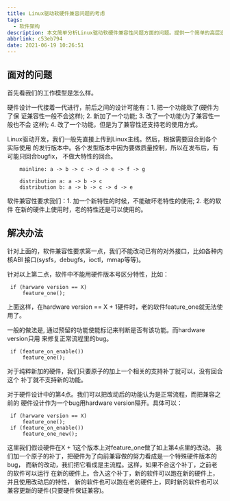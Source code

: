 ```yaml
---
title: Linux驱动软硬件兼容问题的考虑
tags:
  - 软件架构
description: 本文简单分析Linux驱动软硬件兼容性问题方面的问题。提供一个简单的高层逻辑分析
abbrlink: c53eb794
date: 2021-06-19 10:26:51
---
```


面对的问题
-------------

 首先看我们的工作模型是怎么样。

 硬件设计一代接着一代进行，前后之间的设计可能有：1. 把一个功能砍了(硬件为了保
 证兼容性一般不会这样); 2. 新加了一个功能; 3. 改了一个功能(为了兼容性一般也不会
 这样); 4. 改了一个功能，但是为了兼容性还支持老的使用方式。

 Linux驱动开发，我们一般先直接上传到Linux主线。然后，根据需要回合到各个实际使用
 的发行版本中。各个发型版本中因为要做质量控制，所以在发布后，有可能只回合bugfix，
 不做大特性的回合。
```
	mainline: a -> b -> c -> d -> e -> f -> g

	distribution a: a -> b -> c
	distribution b: a -> b -> c -> d -> e
```
 软件兼容性要求我们：1. 加一个新特性的时候，不能破坏老特性的使用; 2. 老的软件
 在新的硬件上使用时，老的特性还是可以使用的。

解决办法
-----------
 
 针对上面的，软件兼容性要求第一点，我们不能改动已有的对外接口，比如各种内核ABI
 接口(sysfs，debugfs，ioctl，mmap等等)。

 针对以上第二点，软件中不能用硬件版本号区分特性，比如：
```
 if (harware version == X)
	 feature_one();
```
 上面这样，在hardware version == X + 1硬件时，老的软件feature_one就无法使用了。

 一般的做法是, 通过预留的功能使能标记来判断是否有该功能。而hardware version只用
 来修复正常流程里的bug。
```
 if (feature_on_enable())
	 feature_one();
```

 对于纯粹新加的硬件，我们只要原子的加上一个相关的支持补丁就可以，没有回合这个
 补丁就不支持新的功能。

 对于硬件设计中的第4点。我们可以把改动后的功能认为是正常流程，而把兼容之前的
 硬件设计作为一个bug用hardware version隔开。具体可以：
```
 if (harware version == X)
	 feature_one();
 if (feature_on_enable())
	 feature_one_new();
```
 这里我们假设硬件在X + 1这个版本上对feature_one做了如上第4点里的改动。
 我们加一个原子的补丁，把硬件为了向前兼容做的努力看成是一个特殊硬件版本的bug，
 而新的改动，我们把它看成是主流程。这样，如果不合这个补丁，之前老的软件可以运行
 在新的硬件上。合入这个补丁，新的软件可以跑在新的硬件上，并且使用改动后的特性，
 新的软件也可以跑在老的硬件上，同时新的软件也可以兼容更新的硬件(只要硬件保证兼容)。
